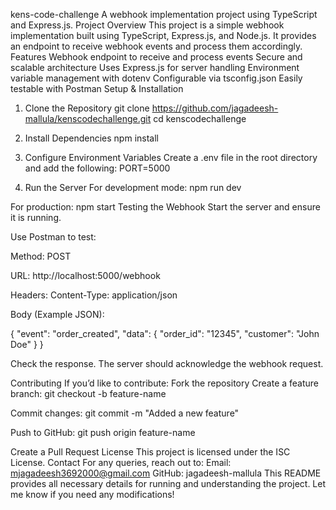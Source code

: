kens-code-challenge
A webhook implementation project using TypeScript and Express.js.
Project Overview
This project is a simple webhook implementation built using TypeScript, Express.js, and Node.js. It provides an endpoint to receive webhook events and process them accordingly.
Features
Webhook endpoint to receive and process events
Secure and scalable architecture
Uses Express.js for server handling
Environment variable management with dotenv
Configurable via tsconfig.json
Easily testable with Postman
Setup & Installation
1. Clone the Repository
git clone https://github.com/jagadeesh-mallula/kenscodechallenge.git
cd kenscodechallenge

2. Install Dependencies
npm install

3. Configure Environment Variables
Create a .env file in the root directory and add the following:
PORT=5000

4. Run the Server
For development mode:
npm run dev

For production:
npm start
Testing the Webhook
Start the server and ensure it is running.


Use Postman to test:


Method: POST


URL: http://localhost:5000/webhook


Headers: Content-Type: application/json


Body (Example JSON):

 {
  "event": "order_created",
  "data": {
    "order_id": "12345",
    "customer": "John Doe"
  }
}


Check the response. The server should acknowledge the webhook request.




Contributing
If you’d like to contribute:
Fork the repository
Create a feature branch:
 git checkout -b feature-name


Commit changes:
 git commit -m "Added a new feature"


Push to GitHub:
 git push origin feature-name


Create a Pull Request
License
This project is licensed under the ISC License.
Contact
For any queries, reach out to:
Email: mjagadeesh3692000@gmail.com
 GitHub: jagadeesh-mallula
This README provides all necessary details for running and understanding the project. Let me know if you need any modifications!
